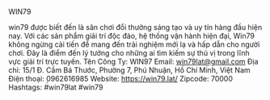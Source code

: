 WIN79


win79 được biết đến là sân chơi đổi thưởng sáng tạo và uy tín hàng đầu hiện nay. Với các sản phẩm giải trí độc đáo, hệ thống vận hành hiện đại, Win79 không ngừng cải tiến để mang đến trải nghiệm mới lạ và hấp dẫn cho người chơi. Đây là điểm đến lý tưởng cho những ai tìm kiếm sự thú vị trong lĩnh vực giải trí trực tuyến.
Tên Công Ty: WIN97
Email: win79lat@gmail.com
Địa chỉ: 15/1 Đ. Cầm Bá Thước, Phường 7, Phú Nhuận, Hồ Chí Minh, Việt Nam
Điện thoại: ̣̣0962616985
Website: https://win79.lat/ 
Zipcode: 70000
Hashtags: #win79lat #win79
